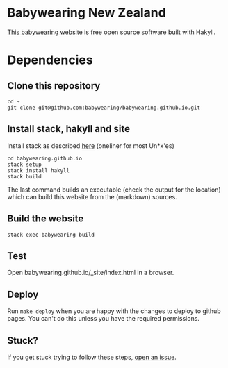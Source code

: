 # Babywearing New Zealand

[This babywearing website](https://babywearing.github.io) is free open source software built with Hakyll.

# Dependencies

## Clone this repository

```
cd ~
git clone git@github.com:babywearing/babywearing.github.io.git
```

## Install stack, hakyll and site

Install stack as described [here](https://docs.haskellstack.org/en/stable/README/) (oneliner for most Un*x'es)

```
cd babywearing.github.io
stack setup
stack install hakyll
stack build
```

The last command builds an executable (check the output for the location) which can build this website from the (markdown) sources. 

## Build the website

```
stack exec babywearing build
```

## Test

Open babywearing.github.io/_site/index.html in a browser. 

## Deploy

Run `make deploy` when you are happy with the changes to deploy to github pages. You can't do this unless you have the required permissions.

## Stuck?

If you get stuck trying to follow these steps, [open an issue](https://github.com/babywearing/babywearing/issues/new).
